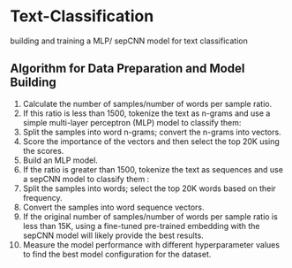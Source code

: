 # Text-Classification
building and training a MLP/ sepCNN model for text classification

## Algorithm for Data Preparation and Model Building
1. Calculate the number of samples/number of words per sample ratio.
2. If this ratio is less than 1500, tokenize the text as n-grams and use a
simple multi-layer perceptron (MLP) model to classify them:
  1. Split the samples into word n-grams; convert the n-grams into vectors.
  2. Score the importance of the vectors and then select the top 20K using the scores.
  3. Build an MLP model.
3. If the ratio is greater than 1500, tokenize the text as sequences and use a
   sepCNN model to classify them :
  1. Split the samples into words; select the top 20K words based on their frequency.
  2. Convert the samples into word sequence vectors.
  3. If the original number of samples/number of words per sample ratio is less
     than 15K, using a fine-tuned pre-trained embedding with the sepCNN
     model will likely provide the best results.
4. Measure the model performance with different hyperparameter values to find
   the best model configuration for the dataset.
